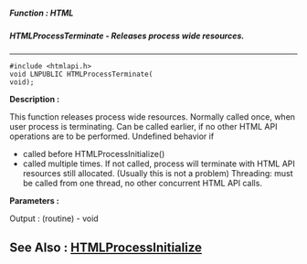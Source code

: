 ##### Function : HTML
##### HTMLProcessTerminate - Releases process wide resources.
---
```
#include <htmlapi.h>
void LNPUBLIC HTMLProcessTerminate(
void);
```
**Description :**

This function releases process wide resources. Normally called once, when user 
process is terminating. Can be called earlier, if no other HTML API operations 
are to be performed. Undefined behavior if 
- called before HTMLProcessInitialize() 
- called multiple times.
If not called, process will terminate with HTML API resources still allocated.
(Usually this is not a problem)
 Threading: must be called from one thread, no other concurrent HTML API calls.


**Parameters :**

Output :
(routine)  -  void



**See Also :**
[HTMLProcessInitialize](/reference/Func/HTMLProcessInitialize)
---
